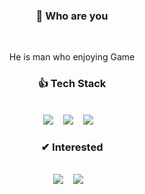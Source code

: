 <div align="center">
<h3>👀 Who are you</h3>
</br>
<p>He is man who enjoying Game</p>

<h3 align="center"><b>👍 Tech Stack</b></h3>
</br>
<img src="https://img.shields.io/badge/Python-3776AB?style=for-the-badge&logo=Python&logoColor=white">&nbsp &nbsp
<img src="https://img.shields.io/badge/C%23-239120?style=for-the-badge&logo=CSharp&logoColor=white">&nbsp &nbsp
<img src="https://img.shields.io/badge/c++-00599C?style=for-the-badge&logo=c%2B%2B&logoColor=white">&nbsp &nbsp
  
<h3 align="center"><b>✔ Interested</b></h3>
</br>
<img src="https://img.shields.io/badge/unity-black?style=for-the-badge&logo=unity&logoColor=white">&nbsp &nbsp
<img src="https://img.shields.io/badge/Unreal-black?style=for-the-badge&logo=unrealengine&logoColor=white">&nbsp &nbsp
